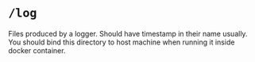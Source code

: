 # `/log`

Files produced by a logger.
Should have timestamp in their name usually.
You should bind this directory to host machine when running it inside docker container.
